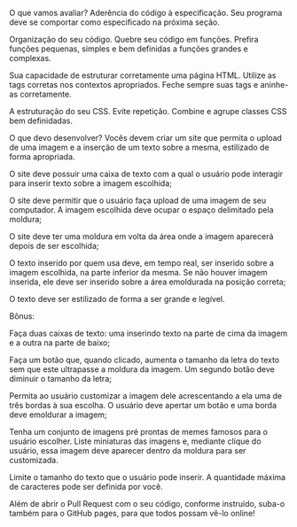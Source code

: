 O que vamos avaliar?
Aderência do código à especificação. Seu programa deve se comportar como especificado na próxima seção.

Organização do seu código. Quebre seu código em funções. Prefira funções pequenas, simples e bem definidas a funções grandes e complexas.

Sua capacidade de estruturar corretamente uma página HTML. Utilize as tags corretas nos contextos apropriados. Feche sempre suas tags e aninhe-as corretamente.

A estruturação do seu CSS. Evite repetição. Combine e agrupe classes CSS bem definidadas.

O que devo desenvolver?
Vocês devem criar um site que permita o upload de uma imagem e a inserção de um texto sobre a mesma, estilizado de forma apropriada.

O site deve possuir uma caixa de texto com a qual o usuário pode interagir para inserir texto sobre a imagem escolhida;

O site deve permitir que o usuário faça upload de uma imagem de seu computador. A imagem escolhida deve ocupar o espaço delimitado pela moldura;

O site deve ter uma moldura em volta da área onde a imagem aparecerá depois de ser escolhida;

O texto inserido por quem usa deve, em tempo real, ser inserido sobre a imagem escolhida, na parte inferior da mesma. Se não houver imagem inserida, ele deve ser inserido sobre a área emoldurada na posição correta;

O texto deve ser estilizado de forma a ser grande e legível.

Bônus:

Faça duas caixas de texto: uma inserindo texto na parte de cima da imagem e a outra na parte de baixo;

Faça um botão que, quando clicado, aumenta o tamanho da letra do texto sem que este ultrapasse a moldura da imagem. Um segundo botão deve diminuir o tamanho da letra;

Permita ao usuário customizar a imagem dele acrescentando a ela uma de três bordas à sua escolha. O usuário deve apertar um botão e uma borda deve emoldurar a imagem;

Tenha um conjunto de imagens pré prontas de memes famosos para o usuário escolher. Liste miniaturas das imagens e, mediante clique do usuário, essa imagem deve aparecer dentro da moldura para ser customizada.

Limite o tamanho do texto que o usuário pode inserir. A quantidade máxima de caracteres pode ser definida por você.

Além de abrir o Pull Request com o seu código, conforme instruído, suba-o também para o GitHub pages, para que todos possam vê-lo online!
